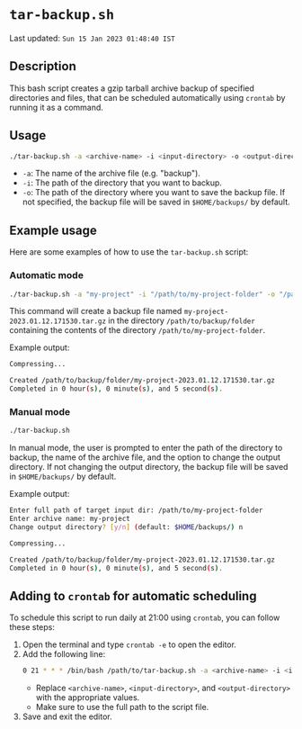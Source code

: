 # `tar-backup.sh`

Last updated: `Sun 15 Jan 2023 01:48:40 IST`

## Description

This bash script creates a gzip tarball archive backup of specified directories and files, that can be scheduled automatically using `crontab` by running it as a command.

## Usage

```bash
./tar-backup.sh -a <archive-name> -i <input-directory> -o <output-directory>
```

- `-a`: The name of the archive file (e.g. "backup").
- `-i`: The path of the directory that you want to backup.
- `-o`: The path of the directory where you want to save the backup file. If not specified, the backup file will be saved in `$HOME/backups/` by default.

## Example usage

Here are some examples of how to use the `tar-backup.sh` script:

### Automatic mode

```bash
./tar-backup.sh -a "my-project" -i "/path/to/my-project-folder" -o "/path/to/backup/folder"
```

This command will create a backup file named `my-project-2023.01.12.171530.tar.gz` in the directory `/path/to/backup/folder` containing the contents of the directory `/path/to/my-project-folder`.

Example output:

```bash
Compressing...

Created /path/to/backup/folder/my-project-2023.01.12.171530.tar.gz
Completed in 0 hour(s), 0 minute(s), and 5 second(s).
```

### Manual mode

```bash
./tar-backup.sh
```

In manual mode, the user is prompted to enter the path of the directory to backup, the name of the archive file, and the option to change the output directory. If not changing the output directory, the backup file will be saved in `$HOME/backups/` by default.

Example output:

```bash
Enter full path of target input dir: /path/to/my-project-folder
Enter archive name: my-project
Change output directory? [y/n] (default: $HOME/backups/) n

Compressing...

Created /path/to/backup/folder/my-project-2023.01.12.171530.tar.gz
Completed in 0 hour(s), 0 minute(s), and 5 second(s).
```

## Adding to `crontab` for automatic scheduling

To schedule this script to run daily at 21:00 using `crontab`, you can follow these steps:

1. Open the terminal and type `crontab -e` to open the editor.
2. Add the following line:
    ```bash
    0 21 * * * /bin/bash /path/to/tar-backup.sh -a <archive-name> -i <input-directory> -o <output-directory>
    ```
    - Replace `<archive-name>`, `<input-directory>`, and `<output-directory>` with the appropriate values.
    - Make sure to use the full path to the script file.
3. Save and exit the editor.